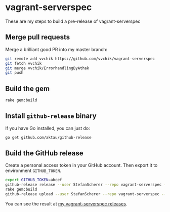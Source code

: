 # vagrant-serverspec

These are my steps to build a pre-release of vagrant-serverspec

## Merge pull requests

Merge a brilliant good PR into my master branch:

```bash
git remote add vvchik https://github.com/vvchik/vagrant-serverspec
git fetch vvchik
git merge vvchik/ErrorhandlingByAthak
git push
```

## Build the gem

```bash
rake gem:build
```

## Install `github-release` binary

If you have Go installed, you can just do:

```bash
go get github.com/aktau/github-release
```

## Build the GitHub release

Create a personal access token in your GitHub account. Then export it to environment `GITHUB_TOKEN`.

```bash
export GITHUB_TOKEN=abcef
github-release release --user StefanScherer --repo vagrant-serverspec --tag v0.5.0 --name "serverspec v2 support" --description "Added serverspec v2 support from vvchik and exit status from athak" --pre-release
rake gem:build
github-release upload --user StefanScherer --repo vagrant-serverspec --tag v0.5.0 --name vagrant-serverspec-0.5.0.gem --file pkg/vagrant-serverspec-0.5.0.gem 
```

You can see the result at [my vagrant-serverspec releases](https://github.com/StefanScherer/vagrant-serverspec/releases).

